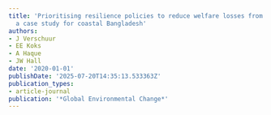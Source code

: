 ```yaml
---
title: 'Prioritising resilience policies to reduce welfare losses from natural disasters:
  a case study for coastal Bangladesh'
authors:
- J Verschuur
- EE Koks
- A Haque
- JW Hall
date: '2020-01-01'
publishDate: '2025-07-20T14:35:13.533363Z'
publication_types:
- article-journal
publication: '*Global Environmental Change*'
---
```

